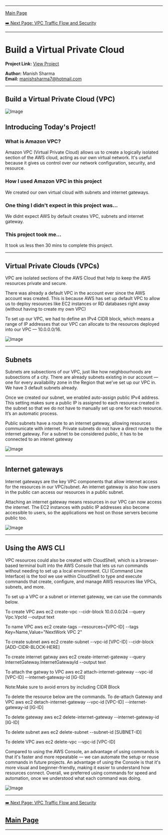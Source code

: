 
---

[Main Page](./README.md)

[➡️ Next Page: VPC Traffic Flow and Security](./legendary-aws-networks-security.md) 

---

# Build a Virtual Private Cloud

**Project Link:** [View Project](http://learn.nextwork.org/projects/aws-networks-vpc)

**Author:** Manish Sharma  
**Email:** manishsharma7@hotmail.com

---

## Build a Virtual Private Cloud (VPC)

![Image](http://learn.nextwork.org/elated_cyan_peaceful_duck/uploads/aws-networks-vpc_2facf927)


## Introducing Today's Project!

### What is Amazon VPC?

Amazon VPC (Virtual Private Cloud) allows us to create a logically isolated section of the AWS cloud, acting as our own virtual network. It's useful because it gives us control over our network configuration, security, and resource.

### How I used Amazon VPC in this project

We created our own virtual cloud with subnets and internet gateways.

### One thing I didn't expect in this project was...

We didnt expect AWS by default creates VPC, subnets and internet gateway.

### This project took me...

It took us less then 30 mins to complete this project.

---

## Virtual Private Clouds (VPCs)

VPC are isolated sections of the AWS Cloud that help to keep the AWS resources private and secure.

There was already a default VPC in the account ever since the AWS account was created. This is because AWS has set up default VPC to allow us to deploy resources like EC2 instances or RD databases right away (without having to create my own VPC)

To set up our VPC, we had to define an IPv4 CIDR block, which means a range of IP addresses that our VPC can allocate to the resources deployed into our VPC — 10.0.0.0/16.

![Image](http://learn.nextwork.org/elated_cyan_peaceful_duck/uploads/aws-networks-vpc_2facf927)

---

## Subnets

Subnets are subsections of our VPC, just like how neighbourhoods are subsections of a city. There are already subnets existing in our account — one for every availability zone in the Region that we’ve set up our VPC in. We have 3 default subnets already.

Once we created our subnet, we enabled auto-assign public IPv4 address. This setting makes sure a public IP is assigned to each resource created in the subnet so that we do not have to manually set up one for each resource. It’s an automatic process.

Public subnets have a route to an internet gateway, allowing resources communicate with internet. Private subnets do not have a direct route to the internet gateway. For a subnet to be considered public, it has to be connected to an intenet gateway

![Image](http://learn.nextwork.org/elated_cyan_peaceful_duck/uploads/aws-networks-vpc_157c4219)

---

## Internet gateways

Internet gateways are the key VPC components that allow internet access for the resources in our VPC/subnet. An internet gateway is also how users in the public can access our resources in a public subnet.

Attaching an internet gateway means resources in our VPC can now access the internet. The EC2 instances with public IP addresses also become accessible to users, so the applications we host on those servers become public too.

![Image](http://learn.nextwork.org/elated_cyan_peaceful_duck/uploads/aws-networks-vpc_4ae90410)

---

## Using the AWS CLI

VPC resources could also be created with CloudShell, which is a browser-based terminal built into the AWS Console that lets us run commands without needing to set up a local environment. CLI (Command Line Interface) is the tool we use within CloudShell to type and execute commands that create, configure, and manage AWS resources like VPCs, subnets, and more.

To set up a VPC or a subnet or internet gateway, we can use the commands below. 

To create VPC
aws ec2 create-vpc --cidr-block 10.0.0.0/24 --query Vpc.VpcId --output text

To name VPC
aws ec2 create-tags --resources=[VPC-ID] --tags Key=Name,Value="NextWork VPC 2"

To create subnet
aws ec2 create-subnet --vpc-id [VPC-ID] --cidr-block [ADD-CIDR-BLOCK-HERE]

To create internet gatway
aws ec2 create-internet-gateway --query InternetGateway.InternetGatewayId --output text

To attach the gatway to VPC
aws ec2 attach-internet-gateway --vpc-id [VPC-ID] --internet-gateway-id [IG-ID]

Note:Make sure to avoid errors by including CIDR Block

To delete the resource below are the commands. 
To de-attach Gateway and VPC
aws ec2 detach-internet-gateway --vpc-id [VPC-ID] --internet-gateway-id [IG-ID]

To delete gateway
aws ec2 delete-internet-gateway --internet-gateway-id [IG-ID]

To delete subnet
aws ec2 delete-subnet --subnet-id [SUBNET-ID]

To delete VPC
aws ec2 delete-vpc --vpc-id [VPC-ID]


Compared to using the AWS Console, an advantage of using commands is that it's faster and more repeatable — we can automate the setup or reuse commands in future projects. An advantage of using the Console is that it's more visual and beginner-friendly, making it easier to understand how resources connect. Overall, we preferred using commands for speed and automation, once we understood what each command was doing.

![Image](http://learn.nextwork.org/elated_cyan_peaceful_duck/uploads/aws-networks-vpc_9b2465411)

---

[➡️ Next Page: VPC Traffic Flow and Security](./legendary-aws-networks-security.md) 

[Main Page](./README.md)
---

---
